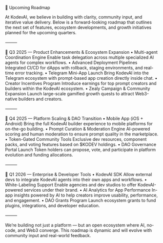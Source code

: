 🚀 Upcoming Roadmap

At KodevAI, we believe in building with clarity, community input, and iterative value delivery. Below is a forward-looking roadmap that outlines the next set of features, ecosystem developments, and growth initiatives planned for the upcoming quarters.

⸻

📅 Q3 2025 — Product Enhancements & Ecosystem Expansion
	•	Multi-agent Coordination Engine
Enable task delegation across multiple specialized AI agents for complex workflows.
	•	Advanced Deployment Pipelines
Integrated CI/CD for dApps with rollback, staging environments, and real-time error tracking.
	•	Telegram Mini-App Launch
Bring KodevAI into the Telegram ecosystem with prompt-based app creation directly inside chat.
	•	Creator Incentives Program
Introduce earnings for top prompt creators and builders within the KodevAI ecosystem.
	•	Zealy Campaign & Community Expansion
Launch large-scale gamified growth quests to attract Web3-native builders and creators.

⸻

📅 Q4 2025 — Platform Scaling & DAO Transition
	•	Mobile App (iOS + Android)
Bring the full KodevAI builder experience to mobile platforms for on-the-go building.
	•	Prompt Curation & Moderation Engine
AI-powered scoring and human moderation to ensure prompt quality in the marketplace.
	•	Token-Gated Community Tools
Exclusive dev resources, component packs, and voting features based on $KODEV holdings.
	•	DAO Governance Portal Launch
Token holders can propose, vote, and participate in platform evolution and funding allocations.

⸻

📅 Q1 2026 — Enterprise & Developer Tools
	•	KodevAI SDK
Allow external devs to integrate KodevAI agents into their own apps and workflows.
	•	White-Labeling Support
Enable agencies and dev studios to offer KodevAI-powered services under their brand.
	•	AI Analytics for App Performance
In-app insights powered by AI to help creators improve usability, performance, and engagement.
	•	DAO Grants Program
Launch ecosystem grants to fund plugins, integrations, and developer education.

⸻

We’re building not just a platform — but an open ecosystem where AI, no-code, and Web3 converge.
This roadmap is dynamic and will evolve with community input and real-world feedback.